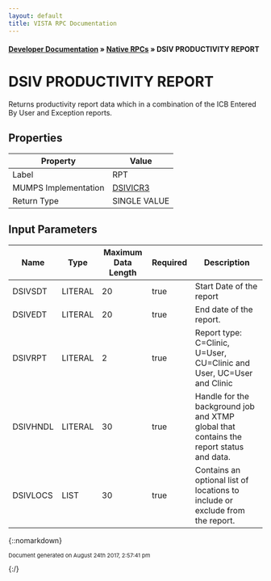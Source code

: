 ```yaml
---
layout: default
title: VISTA RPC Documentation
---
```


#### [Developer Documentation](../index) &#187; [Native RPCs](TableOfContents) &#187; DSIV PRODUCTIVITY REPORT<br/>
# DSIV PRODUCTIVITY REPORT

Returns productivity report data which in a combination of the ICB Entered By User and Exception reports.

## Properties

Property | Value
--- | ---
Label | RPT
MUMPS Implementation | [DSIVICR3](http://code.osehra.org/dox/Routine_DSIVICR3_source.html)
Return Type | SINGLE VALUE


## Input Parameters

Name | Type | Maximum Data Length | Required | Description
--- | --- | --- | --- | ---
DSIVSDT | LITERAL | 20 | true | Start Date of the report
DSIVEDT | LITERAL | 20 | true | End date of the report.
DSIVRPT | LITERAL | 2 | true | Report type: C&#x3D;Clinic, U&#x3D;User, CU&#x3D;Clinic and User, UC&#x3D;User and Clinic
DSIVHNDL | LITERAL | 30 | true | Handle for the background job and XTMP global that contains the report status and data.
DSIVLOCS | LIST | 30 | true | Contains an optional list of locations to include or exclude from the report.



{::nomarkdown} <br/><p style="font-size: 11px">Document generated on August 24th 2017, 2:57:41 pm</p>{:/}